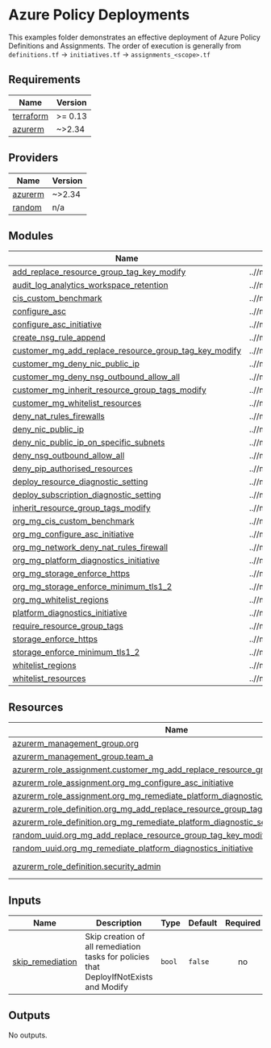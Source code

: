 # Azure Policy Deployments

This examples folder demonstrates an effective deployment of Azure Policy Definitions and Assignments. The order of execution is generally from `definitions.tf` -> `initiatives.tf` -> `assignments_<scope>.tf`


## Requirements

| Name | Version |
|------|---------|
| <a name="requirement_terraform"></a> [terraform](#requirement\_terraform) | >= 0.13 |
| <a name="requirement_azurerm"></a> [azurerm](#requirement\_azurerm) | ~>2.34 |

## Providers

| Name | Version |
|------|---------|
| <a name="provider_azurerm"></a> [azurerm](#provider\_azurerm) | ~>2.34 |
| <a name="provider_random"></a> [random](#provider\_random) | n/a |

## Modules

| Name | Source | Version |
|------|--------|---------|
| <a name="module_add_replace_resource_group_tag_key_modify"></a> [add\_replace\_resource\_group\_tag\_key\_modify](#module\_add\_replace\_resource\_group\_tag\_key\_modify) | ..//modules/definition |  |
| <a name="module_audit_log_analytics_workspace_retention"></a> [audit\_log\_analytics\_workspace\_retention](#module\_audit\_log\_analytics\_workspace\_retention) | ..//modules/definition |  |
| <a name="module_cis_custom_benchmark"></a> [cis\_custom\_benchmark](#module\_cis\_custom\_benchmark) | ..//modules/cis_benchmark |  |
| <a name="module_configure_asc"></a> [configure\_asc](#module\_configure\_asc) | ..//modules/definition |  |
| <a name="module_configure_asc_initiative"></a> [configure\_asc\_initiative](#module\_configure\_asc\_initiative) | ..//modules/initiative |  |
| <a name="module_create_nsg_rule_append"></a> [create\_nsg\_rule\_append](#module\_create\_nsg\_rule\_append) | ..//modules/definition |  |
| <a name="module_customer_mg_add_replace_resource_group_tag_key_modify"></a> [customer\_mg\_add\_replace\_resource\_group\_tag\_key\_modify](#module\_customer\_mg\_add\_replace\_resource\_group\_tag\_key\_modify) | ..//modules/def_assignment |  |
| <a name="module_customer_mg_deny_nic_public_ip"></a> [customer\_mg\_deny\_nic\_public\_ip](#module\_customer\_mg\_deny\_nic\_public\_ip) | ..//modules/def_assignment |  |
| <a name="module_customer_mg_deny_nsg_outbound_allow_all"></a> [customer\_mg\_deny\_nsg\_outbound\_allow\_all](#module\_customer\_mg\_deny\_nsg\_outbound\_allow\_all) | ..//modules/def_assignment |  |
| <a name="module_customer_mg_inherit_resource_group_tags_modify"></a> [customer\_mg\_inherit\_resource\_group\_tags\_modify](#module\_customer\_mg\_inherit\_resource\_group\_tags\_modify) | ..//modules/def_assignment |  |
| <a name="module_customer_mg_whitelist_resources"></a> [customer\_mg\_whitelist\_resources](#module\_customer\_mg\_whitelist\_resources) | ..//modules/def_assignment |  |
| <a name="module_deny_nat_rules_firewalls"></a> [deny\_nat\_rules\_firewalls](#module\_deny\_nat\_rules\_firewalls) | ..//modules/definition |  |
| <a name="module_deny_nic_public_ip"></a> [deny\_nic\_public\_ip](#module\_deny\_nic\_public\_ip) | ..//modules/definition |  |
| <a name="module_deny_nic_public_ip_on_specific_subnets"></a> [deny\_nic\_public\_ip\_on\_specific\_subnets](#module\_deny\_nic\_public\_ip\_on\_specific\_subnets) | ..//modules/definition |  |
| <a name="module_deny_nsg_outbound_allow_all"></a> [deny\_nsg\_outbound\_allow\_all](#module\_deny\_nsg\_outbound\_allow\_all) | ..//modules/definition |  |
| <a name="module_deny_pip_authorised_resources"></a> [deny\_pip\_authorised\_resources](#module\_deny\_pip\_authorised\_resources) | ..//modules/definition |  |
| <a name="module_deploy_resource_diagnostic_setting"></a> [deploy\_resource\_diagnostic\_setting](#module\_deploy\_resource\_diagnostic\_setting) | ..//modules/definition |  |
| <a name="module_deploy_subscription_diagnostic_setting"></a> [deploy\_subscription\_diagnostic\_setting](#module\_deploy\_subscription\_diagnostic\_setting) | ..//modules/definition |  |
| <a name="module_inherit_resource_group_tags_modify"></a> [inherit\_resource\_group\_tags\_modify](#module\_inherit\_resource\_group\_tags\_modify) | ..//modules/definition |  |
| <a name="module_org_mg_cis_custom_benchmark"></a> [org\_mg\_cis\_custom\_benchmark](#module\_org\_mg\_cis\_custom\_benchmark) | ..//modules/set_assignment |  |
| <a name="module_org_mg_configure_asc_initiative"></a> [org\_mg\_configure\_asc\_initiative](#module\_org\_mg\_configure\_asc\_initiative) | ..//modules/set_assignment |  |
| <a name="module_org_mg_network_deny_nat_rules_firewall"></a> [org\_mg\_network\_deny\_nat\_rules\_firewall](#module\_org\_mg\_network\_deny\_nat\_rules\_firewall) | ..//modules/def_assignment |  |
| <a name="module_org_mg_platform_diagnostics_initiative"></a> [org\_mg\_platform\_diagnostics\_initiative](#module\_org\_mg\_platform\_diagnostics\_initiative) | ..//modules/set_assignment |  |
| <a name="module_org_mg_storage_enforce_https"></a> [org\_mg\_storage\_enforce\_https](#module\_org\_mg\_storage\_enforce\_https) | ..//modules/def_assignment |  |
| <a name="module_org_mg_storage_enforce_minimum_tls1_2"></a> [org\_mg\_storage\_enforce\_minimum\_tls1\_2](#module\_org\_mg\_storage\_enforce\_minimum\_tls1\_2) | ..//modules/def_assignment |  |
| <a name="module_org_mg_whitelist_regions"></a> [org\_mg\_whitelist\_regions](#module\_org\_mg\_whitelist\_regions) | ..//modules/def_assignment |  |
| <a name="module_platform_diagnostics_initiative"></a> [platform\_diagnostics\_initiative](#module\_platform\_diagnostics\_initiative) | ..//modules/initiative |  |
| <a name="module_require_resource_group_tags"></a> [require\_resource\_group\_tags](#module\_require\_resource\_group\_tags) | ..//modules/definition |  |
| <a name="module_storage_enforce_https"></a> [storage\_enforce\_https](#module\_storage\_enforce\_https) | ..//modules/definition |  |
| <a name="module_storage_enforce_minimum_tls1_2"></a> [storage\_enforce\_minimum\_tls1\_2](#module\_storage\_enforce\_minimum\_tls1\_2) | ..//modules/definition |  |
| <a name="module_whitelist_regions"></a> [whitelist\_regions](#module\_whitelist\_regions) | ..//modules/definition |  |
| <a name="module_whitelist_resources"></a> [whitelist\_resources](#module\_whitelist\_resources) | ..//modules/definition |  |

## Resources

| Name | Type |
|------|------|
| [azurerm_management_group.org](https://registry.terraform.io/providers/hashicorp/azurerm/latest/docs/resources/management_group) | resource |
| [azurerm_management_group.team_a](https://registry.terraform.io/providers/hashicorp/azurerm/latest/docs/resources/management_group) | resource |
| [azurerm_role_assignment.customer_mg_add_replace_resource_group_tag_key_modify](https://registry.terraform.io/providers/hashicorp/azurerm/latest/docs/resources/role_assignment) | resource |
| [azurerm_role_assignment.org_mg_configure_asc_initiative](https://registry.terraform.io/providers/hashicorp/azurerm/latest/docs/resources/role_assignment) | resource |
| [azurerm_role_assignment.org_mg_remediate_platform_diagnostic_settings](https://registry.terraform.io/providers/hashicorp/azurerm/latest/docs/resources/role_assignment) | resource |
| [azurerm_role_definition.org_mg_add_replace_resource_group_tag_key_modify](https://registry.terraform.io/providers/hashicorp/azurerm/latest/docs/resources/role_definition) | resource |
| [azurerm_role_definition.org_mg_remediate_platform_diagnostic_settings](https://registry.terraform.io/providers/hashicorp/azurerm/latest/docs/resources/role_definition) | resource |
| [random_uuid.org_mg_add_replace_resource_group_tag_key_modify](https://registry.terraform.io/providers/hashicorp/random/latest/docs/resources/uuid) | resource |
| [random_uuid.org_mg_remediate_platform_diagnostics_initiative](https://registry.terraform.io/providers/hashicorp/random/latest/docs/resources/uuid) | resource |
| [azurerm_role_definition.security_admin](https://registry.terraform.io/providers/hashicorp/azurerm/latest/docs/data-sources/role_definition) | data source |

## Inputs

| Name | Description | Type | Default | Required |
|------|-------------|------|---------|:--------:|
| <a name="input_skip_remediation"></a> [skip\_remediation](#input\_skip\_remediation) | Skip creation of all remediation tasks for policies that DeployIfNotExists and Modify | `bool` | `false` | no |

## Outputs

No outputs.
